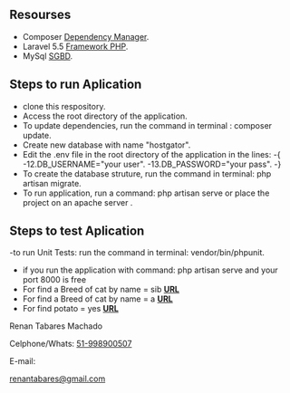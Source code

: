 

## Resourses

- Composer [Dependency Manager](https://getcomposer.org/).
- Laravel 5.5 [Framework PHP](https://laravel.com/docs/5.5/).
- MySql [SGBD](https://www.mysql.com/).
 


## Steps to run Aplication

- clone this respository.
- Access the root directory of the application.
- To update dependencies, run the command in terminal : composer update.
- Create new database with name "hostgator".
- Edit the .env file in the root directory of the application in the lines:
-{
-12.DB_USERNAME="your user".
-13.DB_PASSWORD="your pass".
-}
- To create the database struture, run the command in terminal: php artisan migrate.
- To run application, run a command: php artisan serve or place the project on an apache server  .


## Steps to test Aplication

-to run Unit Tests: run the command in terminal: vendor/bin/phpunit.
- if you run the application with command: php artisan serve and your port 8000 is free
- For find a Breed of cat by name = sib **[URL](http://localhost:8000/breeds?name=sib)**
- For find a Breed of cat by name = a **[URL](http://localhost:8000/breeds?name=a)**
- For find  potato = yes **[URL](http://localhost:8000/breeds?potato=yes)**


<p>Renan Tabares Machado</p>
<p>Celphone/Whats: <a target="_blank" href="https://api.whatsapp.com/send?l=pt&amp;phone=5551998900507" target="_blank">51-998900507</a></p>
<p>E-mail: </p><a href="mailto:renantabares@gmail.com">renantabares@gmail.com</a></p>